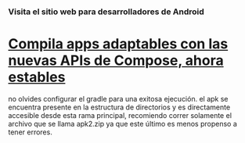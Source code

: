 ### Visita el sitio web para desarrolladores de Android
# [Compila apps adaptables con las nuevas APIs de Compose, ahora estables](https://developer.android.com/?hl=es-419#:~:text=Discover%20the%20latest%20app%20development%20tools,)
no olvides configurar el gradle para una exitosa ejecución.
el apk se encuentra presente en la estructura de directorios y es directamente accesible desde esta rama principal, recomiendo correr solamente el archivo que se llama apk2.zip ya que este último es menos propenso a tener errores.
